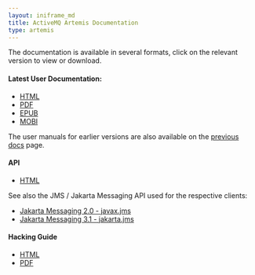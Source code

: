 ```yaml
---
layout: iniframe_md
title: ActiveMQ Artemis Documentation
type: artemis
---
```

The documentation is available in several formats, click on the relevant version to view or download.

#### Latest User Documentation:

*   [HTML](latest)
*   [PDF](latest/book.pdf)
*   [EPUB](latest/book.epub)
*   [MOBI](latest/book.mobi)

The user manuals for earlier versions are also available on the [previous docs](previous_docs) page.

#### API

*   [HTML](javadocs/javadoc-latest)

See also the JMS / Jakarta Messaging API used for the respective clients:
*   <a href="https://jakarta.ee/specifications/messaging/2.0/apidocs/" target="_parent">Jakarta Messaging 2.0 - javax.jms</a>
*   <a href="https://jakarta.ee/specifications/messaging/3.1/apidocs/" target="_parent">Jakarta Messaging 3.1 - jakarta.jms</a>

#### Hacking Guide

*   [HTML](./hacking-guide)
*   [PDF](./hacking-guide/book.pdf)
